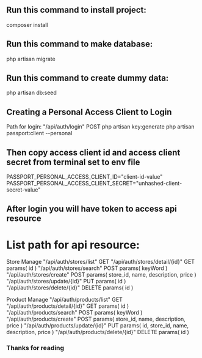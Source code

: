 ## Run this command to install project:

composer install

## Run this command to make database:

php artisan migrate 

## Run this command to create dummy data:

php artisan db:seed

## Creating a Personal Access Client to Login
Path for login: "/api/auth/login" POST
php artisan key:generate
php artisan passport:client --personal

## Then copy access client id and access client secret from terminal set to env file
PASSPORT_PERSONAL_ACCESS_CLIENT_ID="client-id-value"
PASSPORT_PERSONAL_ACCESS_CLIENT_SECRET="unhashed-client-secret-value"

## After login you will have token to access api resource
# List path for api resource:
Store Manage
"/api/auth/stores/list"         GET
"/api/auth/stores/detail/{id}"  GET     params( id )
"/api/auth/stores/search"       POST    params( keyWord )
"/api/auth/stores/create"       POST    params( store_id, name, description, price )
"/api/auth/stores/update/{id}"  PUT     params( id )
"/api/auth/stores/delete/{id}"  DELETE  params( id )

Product Manage
"/api/auth/products/list"         GET     
"/api/auth/products/detail/{id}"  GET     params( id )
"/api/auth/products/search"       POST    params( keyWord )
"/api/auth/products/create"       POST    params( store_id, name, description, price )
"/api/auth/products/update/{id}"  PUT     params( id, store_id, name, description, price )
"/api/auth/products/delete/{id}"  DELETE  params( id )

### Thanks for reading
